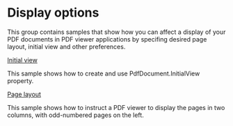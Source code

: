 # Display options
This group contains samples that show how you can affect a display of your PDF documents in PDF viewer applications by specifing desired page layout, initial view and other preferences.

[Initial view](/Samples/Display%20options/InitialView)

This sample shows how to create and use PdfDocument.InitialView property.

[Page layout](/Samples/Display%20options/PageLayout)

This sample shows how to instruct a PDF viewer to display the pages in two columns, with odd-numbered pages on the left.
